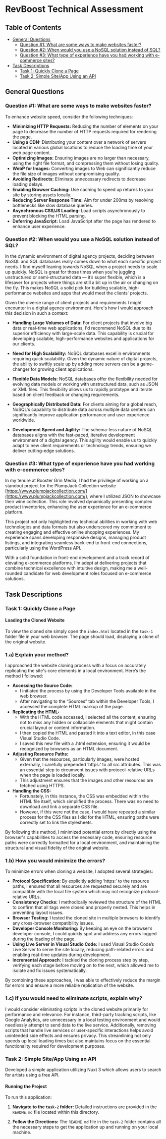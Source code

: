 # RevBoost Technical Assessment



## Table of Contents

- [General Questions](#general-questions)
  - [Question #1: What are some ways to make websites faster?](#question-1-what-are-some-ways-to-make-websites-faster)
  - [Question #2: When would you use a NoSQL solution instead of SQL?](#question-2-when-would-you-use-a-nosql-solution-instead-of-sql)
  - [Question #3: What type of experience have you had working with e-commerce sites?](#question-3-what-type-of-experience-have-you-had-working-with-e-commerce-sites)
- [Task Descriptions](#task-descriptions)
  - [Task 1: Quickly Clone a Page](#task-1-quickly-clone-a-page)
  - [Task 2: Simple Site/App Using an API](#task-2-simple-siteapp-using-an-api)

## General Questions

### Question #1: What are some ways to make websites faster?

To enhance website speed, consider the following techniques:

- **Minimizing HTTP Requests:** Reducing the number of elements on your page to decrease the number of HTTP requests required for rendering the page.
- **Using a CDN:** Distributing your content over a network of servers located in various global locations to reduce the loading time of your web page content.
- **Optimizing Images:** Ensuring images are no larger than necessary, using the right file format, and compressing them without losing quality.
- **WebP for Images:** Converting images to Web can significantly reduce the file size of images without compromising quality.
- **Avoiding Redirects:** Eliminate unnecessary redirects to decrease loading delays.
- **Enabling Browser Caching:** Use caching to speed up returns to your site by storing assets locally.
- **Reducing Server Response Time:** Aim for under 200ms by resolving bottlenecks like slow database queries.
- **Asynchronous CSS/JS Loading:** Load scripts asynchronously to prevent blocking the HTML parsing.
- **Deferring JavaScript:** Load JavaScript after the page has rendered to enhance user experience.

### Question #2: When would you use a NoSQL solution instead of SQL?

In the dynamic environment of digital agency projects, deciding between NoSQL and SQL databases really comes down to what each specific project needs. I find myself leaning towards NoSQL when a project needs to scale up quickly. NoSQL is great for those times when you're juggling unstructured or semi-structured data — it’s super flexible, which is a lifesaver for projects where things are still a bit up in the air or changing on the fly. This makes NoSQL a solid pick for building scalable, high-performance websites and apps that would meet the clients' projects.

Given the diverse range of client projects and requirements I might encounter in a digital agency environment. Here's how I would approach this decision in such a context:

- **Handling Large Volumes of Data:** For client projects that involve big data or real-time web applications, I'd recommend NoSQL due to its superior efficiency with large-scale data. This capability is crucial for developing scalable, high-performance websites and applications for our clients.

- **Need for High Scalability:** NoSQL databases excel in environments requiring quick scalability. Given the dynamic nature of digital projects, the ability to swiftly scale up by adding more servers can be a game-changer for growing client applications.

- **Flexible Data Models:** NoSQL databases offer the flexibility needed for evolving data models or working with unstructured data, such as JSON or XML files. This flexibility allows us to rapidly prototype and iterate based on client feedback or changing requirements.

- **Geographically Distributed Data:** For clients aiming for a global reach, NoSQL's capability to distribute data across multiple data centers can significantly improve application performance and user experience worldwide.

- **Development Speed and Agility:** The schema-less nature of NoSQL databases aligns with the fast-paced, iterative development environment of a digital agency. This agility would enable us to quickly adapt to new client requirements or technology trends, ensuring we deliver cutting-edge solutions.


### Question #3: What type of experience have you had working with e-commerce sites?

In my tenure at Rooster Grin Media, I had the privilege of working on a standout project for the PlumpJack Collection website [https://www.plumpjackcollection.com/](https://www.plumpjackcollection.com/), where I utilized JSON to showcase their wine collection. This role involved dynamically presenting complex product inventories, enhancing the user experience for an e-commerce platform.

This project not only highlighted my technical abilities in working with web technologies and data formats but also underscored my commitment to creating engaging and effective online shopping experiences. My experience spans developing responsive designs, managing product listings, and integrating seamless back-end to front-end connections, particularly using the WordPress API.

With a solid foundation in front-end development and a track record of elevating e-commerce platforms, I’m adept at delivering projects that combine technical excellence with intuitive design, making me a well-rounded candidate for web development roles focused on e-commerce solutions.

## Task Descriptions

### Task 1: Quickly Clone a Page

#### Loading the Cloned Website

To view the cloned site simply open the `index.html` located in the `task-1` folder file in your web browser. The page should load, displaying a clone of the original website.


### 1.a) Explain your method?

I approached the website cloning process with a focus on accurately replicating the site's core elements in a local environment. Here’s the method I followed:

- **Accessing the Source Code:**
    - I initiated the process by using the Developer Tools available in the web browser.
    - After navigating to the “Sources” tab within the Developer Tools, I accessed the complete HTML markup of the page.
- **Replicating the HTML:**
    - With the HTML code accessed, I selected all the content, ensuring not to miss any hidden or collapsible elements that might contain crucial layout or content information.
    - I then copied the HTML and pasted it into a text editor, in this case Visual Studio Code.
    - I saved this new file with a .html extension, ensuring it would be recognized by browsers as an HTML document.
- **Adjusting Resource Paths:**
    - Given that the resources, particularly images, were hosted externally, I carefully prepended ‘https:’ to all src attributes. This was an essential step to circumvent issues with protocol-relative URLs when the page is loaded locally.
    - This adjustment ensures that the images and other resources are fetched using HTTPS.
- **Handling the CSS:**
    - Fortunately, in this instance, the CSS was embedded within the HTML file itself, which simplified the process. There was no need to download and link a separate CSS file.
    - However, if this were not the case, I would have repeated a similar process for the CSS files as I did for the HTML, ensuring paths were correctly set to link the stylesheets.

By following this method, I minimized potential errors by directly using the browser's capabilities to access the necessary code, ensuring resource paths were correctly formatted for a local environment, and maintaining the structural and visual fidelity of the original website.

### 1.b) How you would minimize the errors?

To minimize errors when cloning a website, I adopted several strategies:

- **Protocol Specification:** By explicitly adding ‘https:’ to the resource paths, I ensured that all resources are requested securely and are compatible with the local file system which may not recognize protocol-relative URLs.
- **Consistency Checks:** I methodically reviewed the structure of the HTML to confirm that all tags were closed and properly nested. This helps in preventing layout issues.
- **Browser Testing:** I tested the cloned site in multiple browsers to identify any cross-browser compatibility issues.
- **Developer Console Monitoring:** By keeping an eye on the browser’s developer console, I could quickly spot and address any errors logged during the loading of the page.
- **Using Live Server in Visual Studio Code:** I used Visual Studio Code’s Live Server to serve the site locally, reducing path-related errors and enabling real-time updates during development.
- **Incremental Approach:** I tackled the cloning process step by step, verifying each stage before moving on to the next, which allowed me to isolate and fix issues systematically.

By combining these approaches, I was able to effectively reduce the margin for errors and ensure a more reliable replication of the website.

### 1.c) If you would need to eliminate scripts, explain why?

I would consider eliminating scripts in the cloned website primarily for performance and relevance. For instance, third-party tracking scripts, like Google Analytics, are unnecessary in a local testing environment and would needlessly attempt to send data to the live service. Additionally, removing scripts that handle live services or user-specific interactions helps avoid unintended side effects and ensures privacy. This streamlining not only speeds up local loading times but also maintains focus on the essential functionality required for development purposes.


### Task 2: Simple Site/App Using an API

Developed a simple application utilizing Nuxt 3 which allows users to search for artists using a free API.

#### Running the Project

To run this application:

1. **Navigate to the `task-2` folder:** Detailed instructions are provided in the `README.md` file located within this directory.

2. **Follow the Directions:** The `README.md` file in the `task-2` folder contains all the necessary steps to get the application up and running on your local machine. 


